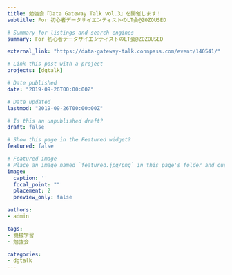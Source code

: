 ```yaml
---
title: 勉強会『Data Gateway Talk vol.3』を開催します！
subtitle: For 初心者データサイエンティストのLT会@ZOZOUSED

# Summary for listings and search engines
summary: For 初心者データサイエンティストのLT会@ZOZOUSED

external_link: "https://data-gateway-talk.connpass.com/event/140541/"

# Link this post with a project
projects: [dgtalk]

# Date published
date: "2019-09-26T00:00:00Z"

# Date updated
lastmod: "2019-09-26T00:00:00Z"

# Is this an unpublished draft?
draft: false

# Show this page in the Featured widget?
featured: false

# Featured image
# Place an image named `featured.jpg/png` in this page's folder and customize its options here.
image:
  caption: ''
  focal_point: ""
  placement: 2
  preview_only: false

authors:
- admin

tags:
- 機械学習
- 勉強会

categories:
- dgtalk
---
```

